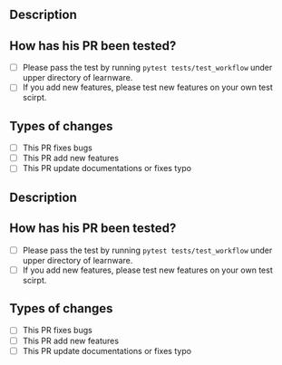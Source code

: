 <!--- Provide a general summary of your changes. -->

## Description
<!-- Provide a detailed description of your changes.. -->

## How has his PR been tested?
<!---  Put an `x` in the boxes as follows. --->
- [ ] Please pass the test by running `pytest tests/test_workflow` under upper directory of learnware.
- [ ] If you add new features, please test new features on your own test scirpt.

## Types of changes
<!---  Put an `x` in the boxes as follows. --->
- [ ] This PR fixes bugs
- [ ] This PR add new features
- [ ] This PR update documentations or fixes typo
<!--- 请提供您在PR中更改的简要介绍。-->
<!--- Provide a general summary of your changes. -->

## Description
<!-- Provide a detailed description of your changes.. -->

## How has his PR been tested?
<!---  Put an `x` in the boxes as follows. --->
- [ ] Please pass the test by running `pytest tests/test_workflow` under upper directory of learnware.
- [ ] If you add new features, please test new features on your own test scirpt.

## Types of changes
<!---  Put an `x` in the boxes as follows. --->
- [ ] This PR fixes bugs
- [ ] This PR add new features
- [ ] This PR update documentations or fixes typo
